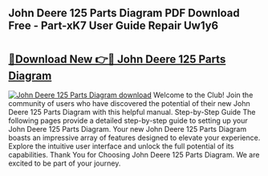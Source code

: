 ## John Deere 125 Parts Diagram PDF Download Free - Part-xK7 User Guide Repair Uw1y6

# <h2><a href="http://dfiaw9f.blite.top/?on=John+Deere+125+Parts+Diagram">🔗Download New 👉🔴 John Deere 125 Parts Diagram</a></h2>

[![John Deere 125 Parts Diagram download](https://i.imgur.com/lujVjoI.png)](http://dfiaw9f.blite.top/?on=John+Deere+125+Parts+Diagram)
Welcome to the Club! Join the community of users who have discovered the potential of their new John Deere 125 Parts Diagram with this helpful manual. Step-by-Step Guide The following pages provide a detailed step-by-step guide to setting up your John Deere 125 Parts Diagram. Your new John Deere 125 Parts Diagram boasts an impressive array of features designed to elevate your experience. Explore the intuitive user interface and unlock the full potential of its capabilities. Thank You for Choosing John Deere 125 Parts Diagram. We are excited to be part of your journey.
